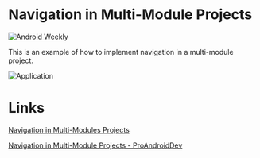 # Navigation in Multi-Module Projects
[![Android Weekly]( https://img.shields.io/badge/Android%20Weekly-%23348-blue.svg )]( http://androidweekly.net/issues/issue-348)

This is an example of how to implement navigation in a multi-module project.

![Application](https://cdn-images-1.medium.com/max/1600/1*sQPQIhakVlhq--AvqnUeNg.gif)

# Links
[Navigation in Multi-Modules Projects](https://vponomarenko.me/article/2019/04/30/navigation-in-multi-modules-projects.html)

[Navigation in Multi-Module Projects - ProAndroidDev](https://medium.com/p/navigation-in-multi-module-projects-9a5c53ad219)
